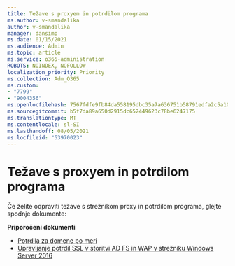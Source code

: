 ```yaml
---
title: Težave s proxyem in potrdilom programa
ms.author: v-smandalika
author: v-smandalika
manager: dansimp
ms.date: 01/15/2021
ms.audience: Admin
ms.topic: article
ms.service: o365-administration
ROBOTS: NOINDEX, NOFOLLOW
localization_priority: Priority
ms.collection: Adm_O365
ms.custom:
- "7799"
- "9004356"
ms.openlocfilehash: 7567fdfe9fb84da558195dbc35a7a636751b58791edfa2c5a10b07215c58bf5c
ms.sourcegitcommit: b5f7da89a650d2915dc652449623c78be6247175
ms.translationtype: MT
ms.contentlocale: sl-SI
ms.lasthandoff: 08/05/2021
ms.locfileid: "53970023"
---
```

# <a name="application-proxy-and-certificate-issues"></a>Težave s proxyem in potrdilom programa

Če želite odpraviti težave s strežnikom proxy in potrdilom programa, glejte spodnje dokumente:

**Priporočeni dokumenti**

- [Potrdila za domene po meri](https://docs.microsoft.com/azure/active-directory/manage-apps/application-proxy-configure-custom-domain#certificates-for-custom-domains)
- [Upravljanje potrdil SSL v storitvi AD FS in WAP v strežniku Windows Server 2016](https://docs.microsoft.com/windows-server/identity/ad-fs/operations/manage-ssl-certificates-ad-fs-wap)


